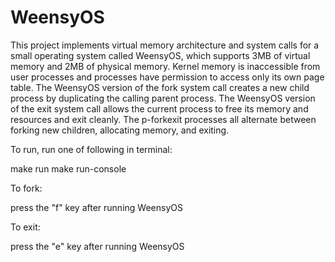 WeensyOS
====================

This project implements virtual memory architecture and system calls for a small operating system called WeensyOS, which supports 3MB of virtual memory and 2MB of physical memory. Kernel memory is inaccessible from user processes and processes have permission to access only its own page table. The WeensyOS version of the fork system call creates a new child process by duplicating the calling parent process. The WeensyOS version of the exit system call allows the current process to free its memory and resources and exit cleanly. The p-forkexit processes all alternate between forking new children, allocating memory, and exiting.

To run, run one of following in terminal:

make run
make run-console

To fork:

press the "f" key after running WeensyOS

To exit:

press the "e" key after running WeensyOS


